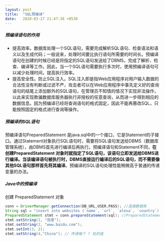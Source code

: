 ```yaml
---
layout: post
title:  "SQL预编译"
date:   2020-03-27 21:47:36 +0530
---
```

##### 预编译语句的作用

* 提高效率。数据库处理一个SQL语句，需要完成解析SQL语句、检查语法和语义以及生成代码；一般说来，处理时间要比执行语句所需要的时间长。预编译语句在创建的时候已经是将指定的SQL语句发送给了DBMS，完成了解析、检查、编译等工作。因此，当一个SQL语句需要执行多次时，使用预编译语句可以减少处理时间，提高执行效率。
* 提高安全性。防止SQL注入。SQL注入即是指Web应用程序对用户输入数据的合法性没有判断或过滤不严，攻击者可以在Web应用程序中事先定义好的查询语句的结尾上添加额外的SQL语句，在管理员不知情的情况下实现非法操作，以此来实现欺骗数据库服务器执行非授权的任意查询，从而进一步得到相应的数据信息。因为预编译已经将查询语句的格式固定，因此不能再篡改SQL，只能按照固定的格式进行查询等操作。

##### 预编译的SQL语句

预编译语句PreparedStatement 是java.sql中的一个接口，它是Statement的子接口。通过Statement对象执行SQL语句时，需要将SQL语句发送给DBMS（数据库管理系统），由DBMS首先进行编译后再执行。预编译语句和Statement不同，**在创建PreparedStatement 对象时就指定了SQL语句，该语句立即发送给DBMS进行编译。当该编译语句被执行时，DBMS直接运行编译后的SQL语句，而不需要像其他SQL语句那样首先将其编译**。预编译的SQL语句处理性能稍微高于普通的传递变量的办法。

##### Java中的预编译

创建 PreparedStatement 对象

``` java
conn = DriverManager.getConnection(DB_URL,USER,PASS); //连接数据库
String sql = "insert into websites (`name`, `url`, `alexa`, `country`) values (?,?,?,?)"; //创建一条含有参数的SQL语句，包含四个占位符
PreparedStatement stmt = conn.prepareStatement(sql); //PreparedStatement对象stmt包含语句sql，它已发送给DBMS，并为执行作好了准备。
stmt.setString(1, "百度");
stmt.setString(2, "www.baidu.com");
stmt.setInt(3, 2);
stmt.setString(4,"China"); // 传递每个 ? 处的值
```



[SQL语句预编译]: https://blog.csdn.net/Firefly_zh/article/details/86218897